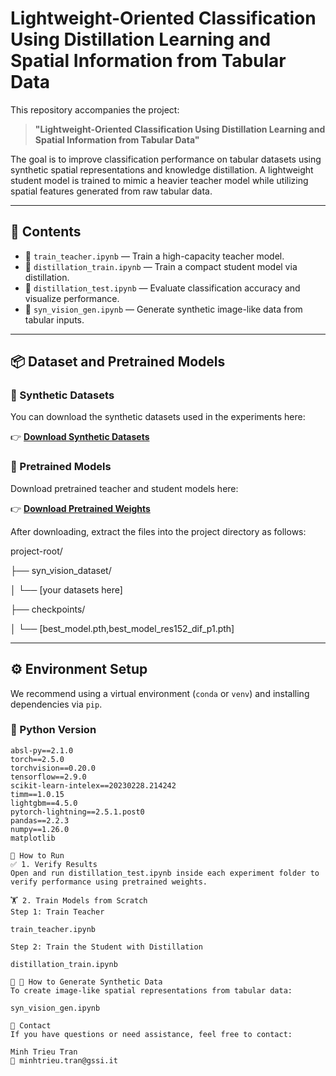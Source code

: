 # Lightweight-Oriented Classification Using Distillation Learning and Spatial Information from Tabular Data

This repository accompanies the project:

> **"Lightweight-Oriented Classification Using Distillation Learning and Spatial Information from Tabular Data"**

The goal is to improve classification performance on tabular datasets using synthetic spatial representations and knowledge distillation. A lightweight student model is trained to mimic a heavier teacher model while utilizing spatial features generated from raw tabular data.

---

## 📂 Contents

- 🔬 `train_teacher.ipynb` — Train a high-capacity teacher model.
- 🧠 `distillation_train.ipynb` — Train a compact student model via distillation.
- 🧪 `distillation_test.ipynb` — Evaluate classification accuracy and visualize performance.
- 🧬 `syn_vision_gen.ipynb` — Generate synthetic image-like data from tabular inputs.

---

## 📦 Dataset and Pretrained Models

### 📁 Synthetic Datasets
You can download the synthetic datasets used in the experiments here:

👉 **[Download Synthetic Datasets](https://drive.google.com/drive/folders/1gKbiHtOFnkVBPohg-dkmBrMisHuBY0KI?usp=sharing)**  

### 🧠 Pretrained Models
Download pretrained teacher and student models here:

👉 **[Download Pretrained Weights](https://drive.google.com/drive/folders/1gKbiHtOFnkVBPohg-dkmBrMisHuBY0KI?usp=sharing)**  

After downloading, extract the files into the project directory as follows:

project-root/

├── syn_vision_dataset/

│ └── [your datasets here]

├── checkpoints/

│ └── [best_model.pth,best_model_res152_dif_p1.pth]


---

## ⚙️ Environment Setup

We recommend using a virtual environment (`conda` or `venv`) and installing dependencies via `pip`.

### 🐍 Python Version
```text
absl-py==2.1.0
torch==2.5.0
torchvision==0.20.0
tensorflow==2.9.0
scikit-learn-intelex==20230228.214242
timm==1.0.15
lightgbm==4.5.0
pytorch-lightning==2.5.1.post0
pandas==2.2.3
numpy==1.26.0
matplotlib

🚀 How to Run
✅ 1. Verify Results
Open and run distillation_test.ipynb inside each experiment folder to verify performance using pretrained weights.

🏋️ 2. Train Models from Scratch
Step 1: Train Teacher

train_teacher.ipynb

Step 2: Train the Student with Distillation

distillation_train.ipynb

🧬 🚀 How to Generate Synthetic Data
To create image-like spatial representations from tabular data:

syn_vision_gen.ipynb

📧 Contact
If you have questions or need assistance, feel free to contact:

Minh Trieu Tran
📨 minhtrieu.tran@gssi.it


